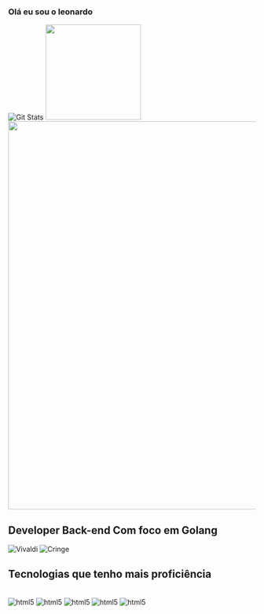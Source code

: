 ### Olá eu sou o leonardo
![Git Stats](https://github-readme-stats.vercel.app/api?username=leonovo21&show_icons=true&theme=dark&line_height=25count)
<img src="https://github-readme-stats.vercel.app/api/top-langs/?username=leonovo21&layout=donut&theme=midnight-purple" height="194em">
<img src="https://streak-stats.demolab.com/?user=leonovo21&theme=dark" width="790em">
## Developer Back-end Com foco em Golang

![Vivaldi](https://img.shields.io/badge/Vivaldi-Enjoyer-brightgreen?logo=Vivaldi&logoColor=%20%23ef3939&label=Vivaldi&labelColor=%20%23ef30000&color=FCFAFA)
![Cringe](https://img.shields.io/badge/Pitou-Lover-pink)

## Tecnologias que tenho mais proficiência
<div style="display: inline_block"><br/>
    <img align="center"alt="html5"src= "https://img.shields.io/badge/Go-00ADD8?style=for-the-badge&logo=go&logoColor=white">
    <img align="center"alt="html5"src= "https://img.shields.io/badge/C%2B%2B-00599C?style=for-the-badge&logo=c%2B%2B&logoColor=white">
    <img align="center"alt="html5"src= "https://img.shields.io/badge/Node.js-43853D?style=for-the-badge&logo=node.js&logoColor=white">
    <img align="center"alt="html5"src= "https://img.shields.io/badge/Express.js-404D59?style=for-the-badge">
     <img align="center"alt="html5"src= "https://img.shields.io/badge/React-20232A?style=for-the-badge&logo=react&logoColor=61DAFB">
</div>
